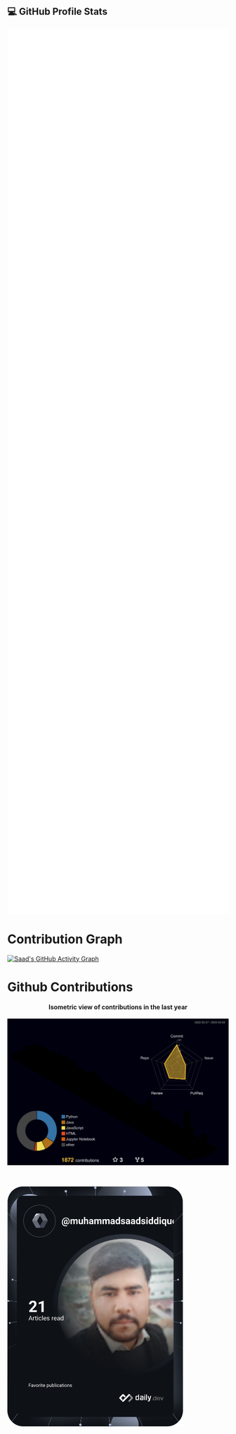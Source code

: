 
## 💻 GitHub Profile Stats

<p align="center">
	<img width="625em" src="./github-metrics.svg" />
</p>



# Contribution Graph

[![Saad's GitHub Activity Graph](https://github-readme-activity-graph.cyclic.app/graph?username=MuhammadSaadSiddique&theme=xcode)](https://github.com/MuhammadSaadSiddique)

# Github Contributions
<h4 align="center">Isometric view of contributions in the last year</h4>
<p align="center">
	<a href="./profile-3d-contrib/profile-night-green.svg">
		<img width="900em" src="./profile-3d-contrib/profile-night-rainbow.svg">
	</a>
</p>

<!-- ## 🔥 Streak Stats -->
	
<p align="center">
<!--   <img src="https://github-readme-streak-stats.herokuapp.com/?user=MuhammadSaadSiddique&theme=tokyonight_duo" alt="MuhammaadSaad"  /> -->
<br/>
	



<a href="https://app.daily.dev/MuhammadSaadSiddique"><img src="https://raw.githubusercontent.com/MuhammadSaadSiddique/MuhammadSaadSiddique/main/devcard.svg" width="400" alt="Muhammad Saad Siddique's Dev Card"/></a>
	</p>
